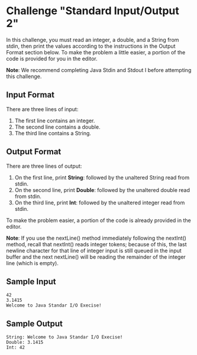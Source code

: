 # Challenge "Standard Input/Output 2"

In this challenge, you must read an integer, a double, and a String from stdin, 
then print the values according to the instructions in the Output 
Format section below. To make the problem a little easier, a 
portion of the code is provided for you in the editor.

**Note**: We recommend completing Java Stdin and Stdout 
I before attempting this challenge.

## Input Format

There are three lines of input:

1. The first line contains an integer.
2. The second line contains a double.
3. The third line contains a String.

## Output Format

There are three lines of output:

1. On the first line, print **String**: followed by the unaltered String read from stdin.
2. On the second line, print **Double**: followed by the unaltered double read from stdin.
3. On the third line, print **Int**: followed by the unaltered integer read from stdin.

To make the problem easier, a portion of the code is already provided in the editor.

**Note**: If you use the nextLine() method immediately following the nextInt() 
method, recall that nextInt() reads integer tokens; because of this, 
the last newline character for that line of integer input is still 
queued in the input buffer and the next nextLine() will be reading 
the remainder of the integer line (which is empty).

## Sample Input

```
42
3.1415
Welcome to Java Standar I/O Execise!
```

## Sample Output

```
String: Welcome to Java Standar I/O Execise!
Double: 3.1415
Int: 42
```